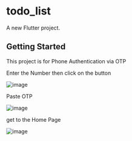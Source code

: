 # todo_list

A new Flutter project.

## Getting Started

This project is for Phone Authentication via OTP

Enter the Number then click on the button

![image](https://github.com/Surbhi2000312/FlutterFirebase_Project/assets/163031205/87930948-ba6a-470e-bcad-bf9f7c65f235)

Paste OTP

![image](https://github.com/Surbhi2000312/FlutterFirebase_Project/assets/163031205/bbd32bd7-9f20-437d-952c-74d7e3d28d84)

get to the Home Page

![image](https://github.com/Surbhi2000312/FlutterFirebase_Project/assets/163031205/02648322-af8b-42fd-9a81-51d7a0dccff7)





